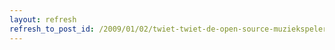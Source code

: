 ```yaml
---
layout: refresh
refresh_to_post_id: /2009/01/02/twiet-twiet-de-open-source-muziekspeler-songbird-eindelijk-uit-zijn-ei
---
```

